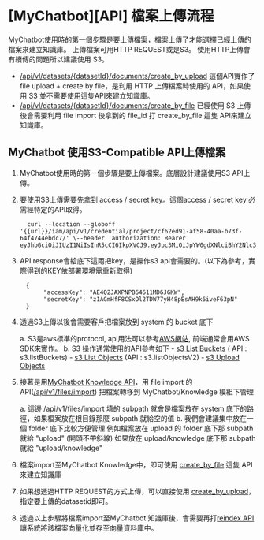 # \[MyChatbot\]\[API\] 檔案上傳流程

MyChatbot使用時的第一個步驟是要上傳檔案，檔案上傳了才能選擇已經上傳的檔案來建立知識庫。
上傳檔案可用HTTP REQUEST或是S3。
使用HTTP上傳會有續傳的問題所以建議使用 S3。

* [/api/vl/datasets/{datasetId}/documents/create_by_upload](https://afs-mychatbot-api.twcc.ai/api/v1/docs/ffm-knowledge-management#/documents/DocumentHttpController_createDocumentByUpload)
這個API實作了file upload + create by file，是利用 HTTP 上傳檔案時使用的 API，如果使用 S3 並不需要使用這隻API來建立知識庫。
* [/api/vl/datasets/{datasetId}/documents/create_by_file](https://afs-mychatbot-api.twcc.ai/api/v1/docs/ffm-knowledge-management#/documents/DocumentHttpController_createDocuemntByFile)
已經使用 S3 上傳後會需要利用 file import 後拿到的 file_id 打 create_by_file 這隻 API來建立知識庫。

## MyChatbot 使用S3-Compatible API上傳檔案

1. MyChatbot使用時的第一個步驟是要上傳檔案。底層設計建議使用S3 API上傳。
2. 要使用S3上傳需要先拿到 access / secret key。這個access / secret key 必需經特定的API取得。

         curl --location --globoff '{{url}}/iam/api/v1/credential/project/cf62ed91-af58-40aa-b73f-64f4744ebdc7/' \--header 'authorization: Bearer eyJhbGciOiJIUzI1NiIsInR5cCI6IkpXVCJ9.eyJpc3MiOiJpYW0gdXNlciBhY2Nlc3MgdG9rZW4iLCJhdWQiOlsiMDAwMDAwMDAtMDAwMC0wMDAwLTAwMDAtMDAwMDAwMDAwMDAwIl0sImV4cCI6MTczMTUxNzU5OSwibmJmIjoxNzMxNDMxMTk5LCJpYXQiOjE3MzE0MzExOTl9.AN3akYoY_XmoqaLyuJLtu9WZSwaR1MykPWKiRuYSx1Q'
         
3. API response會給底下這兩把key，是操作s3 api會需要的。(以下為參考，實際得到的KEY依部署環境需重新取得)
 
```
     {
          "accessKey": "AE4Q2JAXPNPB64611MD6JGKW",
          "secretKey": "z1AGmHfF8CSxOl2TDW77yH48pEsAH9k6iveF63pN"
     }

```
     

4. 透過S3上傳以後會需要客戶把檔案放到 system 的 bucket 底下 

      a. S3是aws標準的protocol, api用法可以參考[AWS網站](https://docs.aws.amazon.com/AmazonS3/latest/API/API_Operations_Amazon_Simple_Storage_Service.html), 前端通常會用AWS SDK來實作。
      b. S3 操作通常使用的API參考如下
         - [s3 List Buckets](https://github.com/aws/aws-sdk-js-v3/tree/main/clients/client-s3#v2-compatible-style) ( API : s3.listBuckets)
         - [s3 List Objects](https://docs.aws.amazon.com/AWSJavaScriptSDK/latest/AWS/S3.html#listObjectsV2-property) (API : s3.listObjectsV2)
         - [s3 Upload Objects](https://github.com/aws/aws-sdk-js-v3/tree/main/lib/lib-storage)

5. 接著是用[MyChatbot Knowledge API](https://afs-mychatbot-api.twcc.ai/api/v1/docs/ffm-knowledge-management#/)，用 file import 的 API([/api/v1/files/import](https://afs-mychatbot-api.twcc.ai/api/v1/docs/ffm-knowledge-management#/files/FileHttpController_importFiles)) 把檔案轉移到 MyChatbot/Knowledge 模組下管理

    a. 這邊 /api/v1/files/import 填的 subpath 就會是檔案放在 system 底下的路徑，如果檔案放在根目錄那麼 subpath 就給空的值
    b. 我們會建議集中放在一個 folder 底下比較方便管理
例如檔案放在 upload 的 folder 底下那 subpath 就給 "upload" (開頭不帶斜線)
如果放在 upload/knowledge 底下那 subpath 就給 "upload/knowledge"

6. 檔案import至MyChatbot Knowledge中，即可使用 [create_by_file](https://afs-mychatbot-api.twcc.ai/api/v1/docs/ffm-knowledge-management#/documents/DocumentHttpController_createDocuemntByFile) 這隻 API來建立知識庫

7. 如果想透過HTTP REQUEST的方式上傳，可以直接使用 [create_by_upload](https://afs-mychatbot-api.twcc.ai/api/v1/docs/ffm-knowledge-management#/documents/DocumentHttpController_createDocumentByUpload)，指定要上傳的datasetid即可。

8. 透過以上步驟將檔案import至MyChatbot 知識庫後，會需要再打[reindex API](https://afs-mychatbot-api.twcc.ai/api/v1/docs/ffm-knowledge-management#/documents/DocumentHttpController_reindexDocument)讓系統將該檔案向量化並存至向量資料庫中。


